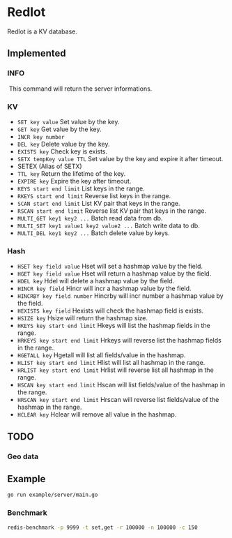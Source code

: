 # Redlot
Redlot is a KV database.



## Implemented

### INFO

​	This command will return the server informations.

### KV

- `SET key value` Set value by the key.
- `GET key` Get value by the key.
- `INCR key number`
- `DEL key` Delete value by the key.
- `EXISTS key` Check key is exists.
- `SETX tempKey value TTL` Set value by the key and expire it after timeout.
- SETEX (Alias of SETX)
- `TTL key` Return the lifetime of the key.
- `EXPIRE key` Expire the key after timeout.
- `KEYS start end limit` List keys in the range.
- `RKEYS start end limit` Reverse list keys in the range.
- `SCAN start end limit` List KV pair that keys in the range.
- `RSCAN start end limit` Reverse list KV pair that keys in the range.
- `MULTI_GET key1 key2 ...` Batch read data from db.
- `MULTI_SET key1 value1 key2 value2 ...` Batch write data to db.
- `MULTI_DEL key1 key2 ...` Batch delete value by keys.

### Hash

- `HSET key field value` Hset will set a hashmap value by the field.
- `HGET key field value` Hset will return a hashmap value by the field.
- `HDEL key` Hdel will delete a hashmap value by the field.
- `HINCR key field` Hincr will incr a hashmap value by the field.
- `HINCRBY key field number` Hincrby will incr number a hashmap value by the field.
- `HEXISTS key field` Hexists will check the hashmap field is exists.
- `HSIZE key` Hsize will return the hashmap size.
- `HKEYS key start end limit` Hkeys will list the hashmap fields in the range.
- `HRKEYS key start end limit` Hrkeys will reverse list the hashmap fields in the range.
- `HGETALL key` Hgetall will list all fields/value in the hashmap.
- `HLIST key start end limit` Hlist will list all hashmap in the range.
- `HRLIST key start end limit` Hrlist will reverse list all hashmap in the range.
- `HSCAN key start end limit` Hscan will list fields/value of the hashmap in the range.
- `HRSCAN key start end limit` Hrscan will reverse list fields/value of the hashmap in the range.
- `HCLEAR key` Hclear will remove all value in the hashmap.


## TODO

### Geo data



## Example

```bash
go run example/server/main.go
```

### Benchmark

```bash
redis-benchmark -p 9999 -t set,get -r 100000 -n 100000 -c 150
```

